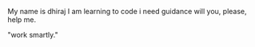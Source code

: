 My name is dhiraj
I am learning to code
i need guidance will you, please, help me.

"work smartly."
